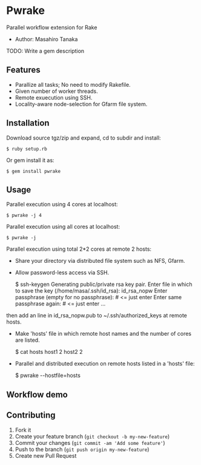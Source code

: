 # Pwrake

Parallel workflow extension for Rake
* Author: Masahiro Tanaka

TODO: Write a gem description

## Features

* Parallize all tasks; No need to modify Rakefile.
* Given number of worker threads.
* Remote exuecution using SSH.
* Locality-aware node-selection for Gfarm file system.

## Installation

Download source tgz/zip and expand, cd to subdir and install:

    $ ruby setup.rb

Or gem install it as:

    $ gem install pwrake

## Usage

Parallel execution using 4 cores at localhost:

    $ pwrake -j 4

Parallel execution using all cores at localhost:

    $ pwrake -j

Parallel execution using total 2*2 cores at remote 2 hosts:

* Share your directory via distributed file system such as NFS, Gfarm.

* Allow password-less access via SSH.

    $ ssh-keygen
    Generating public/private rsa key pair.
    Enter file in which to save the key (/home/masa/.ssh/id_rsa): id_rsa_nopw
    Enter passphrase (empty for no passphrase):      # <= just enter
    Enter same passphrase again:                     # <= just enter
    ...

then add an line in id_rsa_nopw.pub to ~/.ssh/authorized_keys at remote hosts.

* Make 'hosts' file in which remote host names and the number of cores are listed.

    $ cat hosts
    host1 2
    host2 2

* Parallel and distributed execution on remote hosts listed in a 'hosts' file:

    $ pwrake --hostfile=hosts

## Workflow demo

## Contributing

1. Fork it
2. Create your feature branch (`git checkout -b my-new-feature`)
3. Commit your changes (`git commit -am 'Add some feature'`)
4. Push to the branch (`git push origin my-new-feature`)
5. Create new Pull Request
